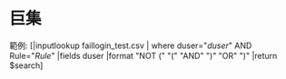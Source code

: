巨集
===
範例:
    [|inputlookup faillogin_test.csv
     | where duser="$duser$" AND Rule="$Rule$"
     |fields duser 
     |format "NOT (" "(" "AND" ")" "OR" ")" 
     |return $search]

